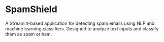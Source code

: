 # SpamShield
A Streamlit-based application for detecting spam emails using NLP and machine learning classifiers. Designed to analyze text inputs and classify them as spam or ham.
